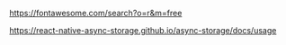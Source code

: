 https://fontawesome.com/search?o=r&m=free

https://react-native-async-storage.github.io/async-storage/docs/usage
